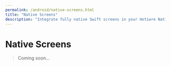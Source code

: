 ```yaml
---
permalink: /android/native-screens.html
title: "Native Screens"
description: "Integrate fully native Swift screens in your Hotiwre Native app."
---
```


# Native Screens

> Coming soon...
